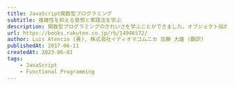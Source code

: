 ```yaml
---
title: JavaScript関数型プログラミング
subtitle: 複雑性を抑える発想と実践法を学ぶ
description: 関数型プログラミングのきれいさを学ぶことができました。オブジェクト指向と共存させることでより強力になります。
url: https://books.rakuten.co.jp/rb/14946572/
author: Luis Atencio (著), 株式会社イディオマコムニカ 加藤 大雄 (翻訳)
publishedAt: 2017-06-11
createdAt: 2023-06-01
tags: 
    - JavaScript
    - Functional Programming
---
```


